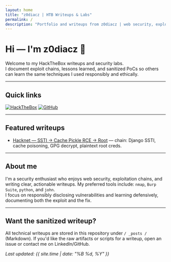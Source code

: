 ```yaml
---
layout: home
title: "z0diacz | HTB Writeups & Labs"
permalink: /
description: "Portfolio and writeups from z0diacz | web security, exploit chaining, and writeups."
---
```


# Hi — I'm **z0diacz** 👋

Welcome to my HackTheBox writeups and security labs.  
I document exploit chains, lessons learned, and sanitized PoCs so others can learn the same techniques I used responsibly and ethically.

---

## Quick links  
[![HackTheBox](https://img.shields.io/badge/HackTheBox-Profile-6f42c1?logo=hackthebox)](https://app.hackthebox.com/users/2625778)
[![GitHub](https://img.shields.io/badge/GitHub-Repository-181717?logo=github)](https://github.com/z0d1acz)

---

## Featured writeups

<ul>
  <li><a href="/2025/10/02/hacknet.html">Hacknet — SSTI → Cache Pickle RCE → Root</a> — chain: Django SSTI, cache poisoning, GPG decrypt, plaintext root creds.</li>
  <!-- add page entries here :p -->
</ul>

---

## About me
I'm a security enthusiast who enjoys web security, exploitation chains, and writing clear, actionable writeups. My preferred tools include: `nmap`, `Burp Suite`, `python`, and `john`.  
I focus on responsibly disclosing vulnerabilities and learning defensively, documenting both the exploit and the fix.

---

## Want the sanitized writeup?
All technical writeups are stored in this repository under `/ _posts /` (Markdown). If you'd like the raw artifacts or scripts for a writeup, open an issue or contact me on LinkedIn/GitHub.

*Last updated: {{ site.time | date: "%B %d, %Y" }}*
